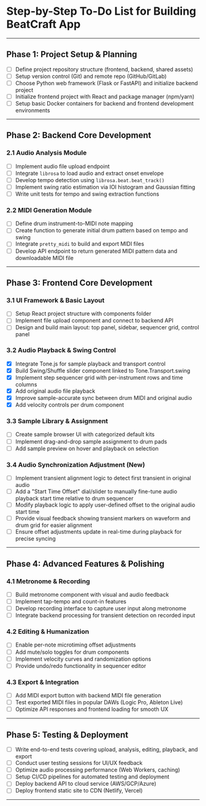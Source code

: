 # Step-by-Step To-Do List for Building BeatCraft App

---

## Phase 1: Project Setup & Planning

- [ ] Define project repository structure (frontend, backend, shared assets)  
- [ ] Setup version control (Git) and remote repo (GitHub/GitLab)  
- [ ] Choose Python web framework (Flask or FastAPI) and initialize backend project  
- [ ] Initialize frontend project with React and package manager (npm/yarn)  
- [ ] Setup basic Docker containers for backend and frontend development environments  

---

## Phase 2: Backend Core Development

### 2.1 Audio Analysis Module

- [ ] Implement audio file upload endpoint  
- [ ] Integrate `librosa` to load audio and extract onset envelope  
- [ ] Develop tempo detection using `librosa.beat.beat_track()`  
- [ ] Implement swing ratio estimation via IOI histogram and Gaussian fitting  
- [ ] Write unit tests for tempo and swing extraction functions  

### 2.2 MIDI Generation Module

- [ ] Define drum instrument-to-MIDI note mapping  
- [ ] Create function to generate initial drum pattern based on tempo and swing  
- [ ] Integrate `pretty_midi` to build and export MIDI files  
- [ ] Develop API endpoint to return generated MIDI pattern data and downloadable MIDI file  

---

## Phase 3: Frontend Core Development

### 3.1 UI Framework & Basic Layout

- [ ] Setup React project structure with components folder  
- [ ] Implement file upload component and connect to backend API  
- [ ] Design and build main layout: top panel, sidebar, sequencer grid, control panel  

### 3.2 Audio Playback & Swing Control

- [x] Integrate Tone.js for sample playback and transport control  
- [x] Build Swing/Shuffle slider component linked to Tone.Transport.swing  
- [x] Implement step sequencer grid with per-instrument rows and time columns  
- [x] Add original audio file playback
- [x] Improve sample-accurate sync between drum MIDI and original audio
- [x] Add velocity controls per drum component

### 3.3 Sample Library & Assignment

- [ ] Create sample browser UI with categorized default kits  
- [ ] Implement drag-and-drop sample assignment to drum pads  
- [ ] Add sample preview on hover and playback on selection  

### 3.4 Audio Synchronization Adjustment (New)

- [ ] Implement transient alignment logic to detect first transient in original audio  
- [ ] Add a "Start Time Offset" dial/slider to manually fine-tune audio playback start time relative to drum sequencer  
- [ ] Modify playback logic to apply user-defined offset to the original audio start time  
- [ ] Provide visual feedback showing transient markers on waveform and drum grid for easier alignment  
- [ ] Ensure offset adjustments update in real-time during playback for precise syncing  

---

## Phase 4: Advanced Features & Polishing

### 4.1 Metronome & Recording

- [ ] Build metronome component with visual and audio feedback  
- [ ] Implement tap-tempo and count-in features  
- [ ] Develop recording interface to capture user input along metronome  
- [ ] Integrate backend processing for transient detection on recorded input  

### 4.2 Editing & Humanization

- [ ] Enable per-note microtiming offset adjustments  
- [ ] Add mute/solo toggles for drum components  
- [ ] Implement velocity curves and randomization options  
- [ ] Provide undo/redo functionality in sequencer editor  

### 4.3 Export & Integration

- [ ] Add MIDI export button with backend MIDI file generation  
- [ ] Test exported MIDI files in popular DAWs (Logic Pro, Ableton Live)  
- [ ] Optimize API responses and frontend loading for smooth UX  

---

## Phase 5: Testing & Deployment

- [ ] Write end-to-end tests covering upload, analysis, editing, playback, and export  
- [ ] Conduct user testing sessions for UI/UX feedback  
- [ ] Optimize audio processing performance (Web Workers, caching)  
- [ ] Setup CI/CD pipelines for automated testing and deployment  
- [ ] Deploy backend API to cloud service (AWS/GCP/Azure)  
- [ ] Deploy frontend static site to CDN (Netlify, Vercel)  

---
